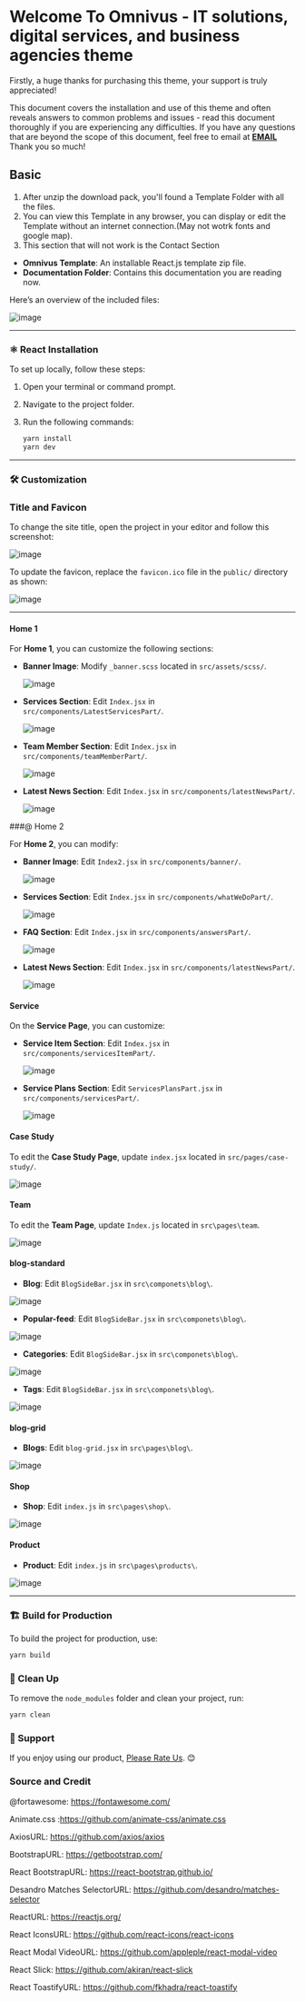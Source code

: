 #  Welcome To Omnivus - IT solutions, digital services, and business agencies theme 

Firstly, a huge thanks for purchasing this theme, your support is truly appreciated!

This document covers the installation and use of this theme and often reveals answers to common problems and issues - read this document thoroughly if you are experiencing any difficulties. If you have any questions that are beyond the scope of this document, feel free to email at [__EMAIL__](mailto:__EMAIL__) Thank you so much!


## Basic

1.  After unzip the download pack, you'll found a Template Folder with all the files.
2.  You can view this Template in any browser, you can display or edit the Template without an internet connection.(May not wotrk fonts and google map).
3.  This section that will not work is the Contact Section

- **Omnivus Template**: An installable React.js template zip file.
- **Documentation Folder**: Contains this documentation you are reading now.

Here’s an overview of the included files:

![image](./fils.png)  

---

### ⚛️ React Installation  

To set up locally, follow these steps:  

1. Open your terminal or command prompt.  
2. Navigate to the project folder.  
3. Run the following commands:  

   ```bash
   yarn install
   yarn dev
   ```

---

### 🛠️ Customization  

### Title and Favicon  

To change the site title, open the project in your editor and follow this screenshot:  

![image](./title.png)  

To update the favicon, replace the `favicon.ico` file in the `public/` directory as shown:  

![image](./icon.png)  

---

#### Home 1   

For **Home 1**, you can customize the following sections:  

- **Banner Image**: Modify `_banner.scss` located in `src/assets/scss/`.  

  ![image](./banner-imgs.png)  

- **Services Section**: Edit `Index.jsx` in `src/components/LatestServicesPart/`.  

  ![image](./service.png)  

- **Team Member Section**: Edit `Index.jsx` in `src/components/teamMemberPart/`.  

  ![image](./team-member.png)  

- **Latest News Section**: Edit `Index.jsx` in `src/components/latestNewsPart/`.  

  ![image](./news-blog.png)  



###@ Home 2   

For **Home 2**, you can modify:  

- **Banner Image**: Edit `Index2.jsx` in `src/components/banner/`.  

  ![image](./banner-img-2.png)  

- **Services Section**: Edit `Index.jsx` in `src/components/whatWeDoPart/`.  

  ![image](./service-2.png)  

- **FAQ Section**: Edit `Index.jsx` in `src/components/answersPart/`.  

  ![image](./faq-home-2.png)  

- **Latest News Section**: Edit `Index.jsx` in `src/components/latestNewsPart/`.  

  ![image](./news-blog.png)  



#### Service   

On the **Service Page**, you can customize:  

- **Service Item Section**: Edit `Index.jsx` in `src/components/servicesItemPart/`.  

  ![image](./service-item.png)  

- **Service Plans Section**: Edit `ServicesPlansPart.jsx` in `src/components/servicesPart/`.  

  ![image](./service-plan.png)  



#### Case Study   

To edit the **Case Study Page**, update `index.jsx` located in `src/pages/case-study/`.  

![image](./case-stydy.png)  


####  Team

To edit the **Team Page**, update `Index.js` located in `src\pages\team`.

![image](./team-page.png)


####  blog-standard

- **Blog**: Edit `BlogSideBar.jsx` in `src\componets\blog\`.
  
![image](./blog.png)

- **Popular-feed**: Edit `BlogSideBar.jsx` in `src\componets\blog\`.
  
![image](./popular-feed.png)

- **Categories**: Edit `BlogSideBar.jsx` in `src\componets\blog\`.
  
![image](./categories.png)

- **Tags**: Edit `BlogSideBar.jsx` in `src\componets\blog\`.
  
![image](./tags.png)





####  blog-grid

- **Blogs**: Edit `blog-grid.jsx` in `src\pages\blog\`.
  
![image](./blogs.png)





####  Shop

- **Shop**: Edit `index.js` in `src\pages\shop\`.
  
![image](./products.png)





####  Product

- **Product**: Edit `index.js` in `src\pages\products\`.
  
![image](./product.png)



---


### 🏗️ Build for Production  

To build the project for production, use:  

```bash
yarn build
```



### 🧹 Clean Up  

To remove the `node_modules` folder and clean your project, run:  

```bash
yarn clean
```



### 📧 Support  

If you enjoy using our product, [Please Rate Us](https://themeforest.net/user/ducor). 😊  

### Source and Credit

@fortawesome: https://fontawesome.com/

Animate.css :https://github.com/animate-css/animate.css

AxiosURL: https://github.com/axios/axios

BootstrapURL: https://getbootstrap.com/

React BootstrapURL: https://react-bootstrap.github.io/

Desandro Matches SelectorURL: https://github.com/desandro/matches-selector

ReactURL: https://reactjs.org/

React IconsURL: https://github.com/react-icons/react-icons

React Modal VideoURL: https://github.com/appleple/react-modal-video

React Slick: https://github.com/akiran/react-slick

React ToastifyURL: https://github.com/fkhadra/react-toastify

